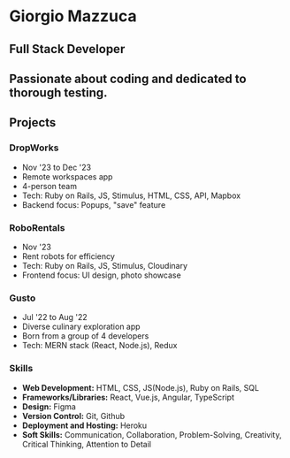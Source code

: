 # Giorgio Mazzuca
## Full Stack Developer

## Passionate about coding and dedicated to thorough testing.

## Projects

### DropWorks
- Nov '23 to Dec '23
- Remote workspaces app
- 4-person team
- Tech: Ruby on Rails, JS, Stimulus, HTML, CSS, API, Mapbox
- Backend focus: Popups, "save" feature

### RoboRentals
- Nov '23
- Rent robots for efficiency
- Tech: Ruby on Rails, JS, Stimulus, Cloudinary
- Frontend focus: UI design, photo showcase

### Gusto
- Jul '22 to Aug '22
- Diverse culinary exploration app
- Born from a group of 4 developers
- Tech: MERN stack (React, Node.js), Redux

### Skills

- **Web Development:** HTML, CSS, JS(Node.js), Ruby on Rails, SQL
- **Frameworks/Libraries:** React, Vue.js, Angular, TypeScript
- **Design:** Figma
- **Version Control:** Git, Github
- **Deployment and Hosting:** Heroku
- **Soft Skills:** Communication, Collaboration, Problem-Solving, Creativity, Critical Thinking, Attention to Detail
